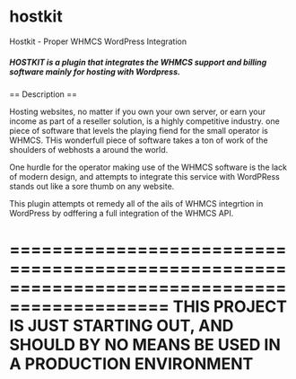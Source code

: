 # hostkit
Hostkit - Proper WHMCS WordPress Integration

##### HOSTKIT is a plugin that integrates the WHMCS support and billing software mainly for hosting with Wordpress.

== Description ==

Hosting websites, no matter if you own your own server, or earn your income as part of a reseller solution, is a highly competitive industry. one piece of software that levels the playing fiend for the small operator is WHMCS. THis wonderfull
piece of software takes a ton of work of the shoulders of webhosts a around the world.

One hurdle for the operator making use of the WHMCS software is the lack of modern design, and attempts to integrate 
this service with WordPRess stands out like a sore thumb on any website.

This plugin attempts ot remedy all of the ails of WHMCS integrtion in WordPress by odffering a full integration of the WHMCS API.


=============================================================================================
THIS PROJECT IS JUST STARTING OUT, AND SHOULD BY NO MEANS BE USED IN A PRODUCTION ENVIRONMENT
=============================================================================================
